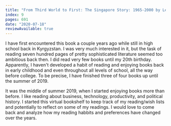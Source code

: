 ```yaml
---
title: "From Third World to First: The Singapore Story: 1965-2000 by Lee Kuan Yew"
index: 9
pages: 691
date: "2020-07-18"
reviewAvailable: true
---
```


I have first encountered this book a couple years ago while still in high school back in Kyrgyzstan. I was very much interested in it, but the task of reading seven hundred pages of pretty sophisticated literature seemed too ambitious back then. I did read very few books until my 20th birthday. Apparently, I haven't developed a habit of reading and enjoying books back in early childhood and even throughout all levels of school, all the way before college. To be precise, I have finished three of four books up until the summer of 2019. 

It was the middle of summer 2019, when I started enjoying books more than before. I like reading about business, technology, productivity, and political history. I started this virtual bookshelf to keep track of my reading/wish lists and potentially to reflect on some of my readings. I would love to come back and analyze how my reading habbits and preferences have changed over the years. 

